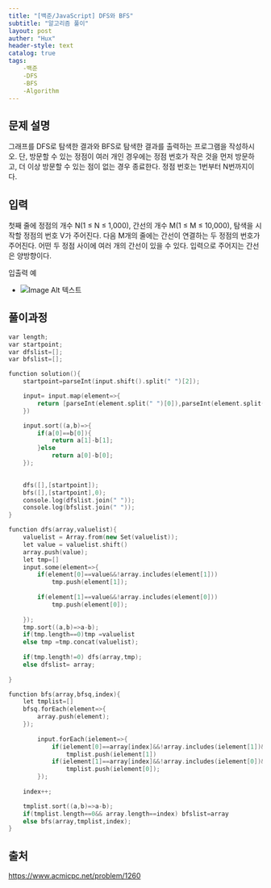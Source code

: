 ```yaml
---
title: "[백준/JavaScript] DFS와 BFS"
subtitle: "알고리즘 풀이"
layout: post
auther: "Hux"
header-style: text
catalog: true
tags:
    -백준
    -DFS
    -BFS
    -Algorithm
---
```



문제 설명
-------
그래프를 DFS로 탐색한 결과와 BFS로 탐색한 결과를 출력하는 프로그램을 작성하시오. 단, 방문할 수 있는 정점이 여러 개인 경우에는 정점 번호가 작은 것을 먼저 방문하고, 더 이상 방문할 수 있는 점이 없는 경우 종료한다. 정점 번호는 1번부터 N번까지이다.

입력
-------
첫째 줄에 정점의 개수 N(1 ≤ N ≤ 1,000), 간선의 개수 M(1 ≤ M ≤ 10,000), 탐색을 시작할 정점의 번호 V가 주어진다. 다음 M개의 줄에는 간선이 연결하는 두 정점의 번호가 주어진다. 어떤 두 정점 사이에 여러 개의 간선이 있을 수 있다. 입력으로 주어지는 간선은 양방향이다.

입출력 예

- ![Image Alt 텍스트]({{site.url}}/img/algorithm/DFS_and_BFS.png)

풀이과정
-------

```cpp
var length;
var startpoint;
var dfslist=[];
var bfslist=[];

function solution(){
    startpoint=parseInt(input.shift().split(" ")[2]);

    input= input.map(element=>{
        return [parseInt(element.split(" ")[0]),parseInt(element.split(" ")[1])];
    })

    input.sort((a,b)=>{
        if(a[0]==b[0]){
            return a[1]-b[1];
        }else
            return a[0]-b[0];
    });

    
    dfs([],[startpoint]);
    bfs([],[startpoint],0);
    console.log(dfslist.join(" "));
    console.log(bfslist.join(" "));
}

function dfs(array,valuelist){
    valuelist = Array.from(new Set(valuelist));  
    let value = valuelist.shift()
    array.push(value);
    let tmp=[]
    input.some(element=>{
        if(element[0]==value&&!array.includes(element[1]))
            tmp.push(element[1]);
        
        if(element[1]==value&&!array.includes(element[0]))
            tmp.push(element[0]);
        
    });   
    tmp.sort((a,b)=>a-b);
    if(tmp.length==0)tmp =valuelist
    else tmp =tmp.concat(valuelist);
    
    if(tmp.length!=0) dfs(array,tmp);
    else dfslist= array;
    
}

function bfs(array,bfsq,index){
    let tmplist=[]
    bfsq.forEach(element=>{
        array.push(element);
    });
  
        input.forEach(ielement=>{
            if(ielement[0]==array[index]&&!array.includes(ielement[1])&&!tmplist.includes(ielement[1]))
                tmplist.push(ielement[1])
            if(ielement[1]==array[index]&&!array.includes(ielement[0])&&!tmplist.includes(ielement[0]))
                tmplist.push(ielement[0]);
        });
   
    index++;

    tmplist.sort((a,b)=>a-b);
    if(tmplist.length==0&& array.length==index) bfslist=array
    else bfs(array,tmplist,index);
}
```





출처
---
https://www.acmicpc.net/problem/1260